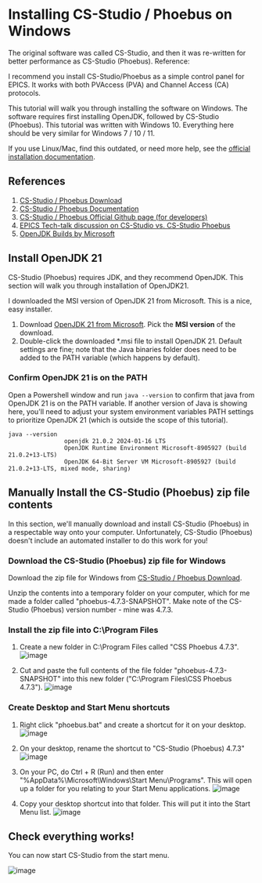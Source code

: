 # Installing CS-Studio / Phoebus on Windows

The original software was called CS-Studio, and then it was re-written for better performance as CS-Studio (Phoebus). Reference: 

I recommend you install CS-Studio/Phoebus as a simple control panel for EPICS. It works with both PVAccess (PVA) and Channel Access (CA) protocols.

This tutorial will walk you through installing the software on Windows. The software requires first installing OpenJDK, followed by CS-Studio (Phoebus). This tutorial was written with Windows 10. Everything here should be very similar for Windows 7 / 10 / 11.

If you use Linux/Mac, find this outdated, or need more help, see the [official installation documentation](https://controlssoftware.sns.ornl.gov/css_phoebus/).

## References
1. [CS-Studio / Phoebus Download](https://controlssoftware.sns.ornl.gov/css_phoebus/)
1. [CS-Studio / Phoebus Documentation](https://control-system-studio.readthedocs.io/en/latest/)
1. [CS-Studio / Phoebus Official Github page (for developers)](https://github.com/ControlSystemStudio/phoebus)
1. [EPICS Tech-talk discussion on CS-Studio vs. CS-Studio Phoebus](https://epics.anl.gov/tech-talk/2021/msg01803.php)
2. [OpenJDK Builds by Microsoft](https://learn.microsoft.com/en-us/java/openjdk/install)

## Install OpenJDK 21
CS-Studio (Phoebus) requires JDK, and they recommend OpenJDK. This section will walk you through installation of OpenJDK21.

I downloaded the MSI version of OpenJDK 21 from Microsoft. This is a nice, easy installer.

1. Download [OpenJDK 21 from Microsoft](https://learn.microsoft.com/en-us/java/openjdk/download). Pick the **MSI version** of the download.
2. Double-click the downloaded *.msi file to install OpenJDK 21. Default settings are fine; note that the Java binaries folder does need to be added to the PATH variable (which happens by default).

### Confirm OpenJDK 21 is on the PATH

Open a Powershell window and run `java --version` to confirm that java from OpenJDK 21 is on the PATH variable. If another version of Java is showing here, you'll need to adjust your system environment variables PATH settings to prioritize OpenJDK 21 (which is outside the scope of this tutorial).

```
java --version
				openjdk 21.0.2 2024-01-16 LTS
				OpenJDK Runtime Environment Microsoft-8905927 (build 21.0.2+13-LTS)
				OpenJDK 64-Bit Server VM Microsoft-8905927 (build 21.0.2+13-LTS, mixed mode, sharing)
```

## Manually Install the CS-Studio (Phoebus) zip file contents
In this section, we'll manually download and install CS-Studio (Phoebus) in a respectable way onto your computer. Unfortunately, CS-Studio (Phoebus) doesn't include an automated installer to do this work for you!

### Download the CS-Studio (Phoebus) zip file for Windows
Download the zip file for Windows from [CS-Studio / Phoebus Download](https://controlssoftware.sns.ornl.gov/css_phoebus/).

Unzip the contents into a temporary folder on your computer, which for me made a folder called "phoebus-4.7.3-SNAPSHOT". Make note of the CS-Studio (Phoebus) version number - mine was 4.7.3.

### Install the zip file into C:\Program Files
1. Create a new folder in C:\Program Files called "CSS Phoebus 4.7.3".
![image](https://github.com/sfeister/sidekick-epics-docs/assets/7269185/f1750213-6908-427e-8f69-58459fcab785)

1. Cut and paste the full contents of the file folder "phoebus-4.7.3-SNAPSHOT" into this new folder ("C:\Program Files\CSS Phoebus 4.7.3").
![image](https://github.com/sfeister/sidekick-epics-docs/assets/7269185/99a5661c-7b2f-40fc-8431-b5c368f706ab)

### Create Desktop and Start Menu shortcuts
1. Right click "phoebus.bat" and create a shortcut for it on your desktop.
![image](https://github.com/sfeister/sidekick-epics-docs/assets/7269185/8a90b012-e908-4876-aa4e-0bd3f3f50e2d)

1. On your desktop, rename the shortcut to "CS-Studio (Phoebus) 4.7.3"
![image](https://github.com/sfeister/sidekick-epics-docs/assets/7269185/8a631d9c-caad-4b73-baa2-c3ee78370745)

1. On your PC, do Ctrl + R (Run) and then enter "%AppData%\Microsoft\Windows\Start Menu\Programs". This will open up a folder for you relating to your Start Menu applications.
![image](https://github.com/sfeister/sidekick-epics-docs/assets/7269185/1707ec51-c6a5-420f-9c4d-89a88ea80eec)

1. Copy your desktop shortcut into that folder. This will put it into the Start Menu list.
![image](https://github.com/sfeister/sidekick-epics-docs/assets/7269185/676facc7-b9d7-4f4a-8e66-6b88f4c58ed4)

## Check everything works!

You can now start CS-Studio from the start menu.

![image](https://github.com/sfeister/sidekick-epics-docs/assets/7269185/112dfb31-dd83-4ea4-9c1b-42a3986cc5f6)


			
